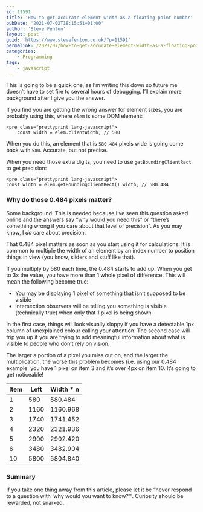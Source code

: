 ```yaml
---
id: 11591
title: 'How to get accurate element width as a floating point number'
pubDate: '2021-07-02T18:15:51+01:00'
author: 'Steve Fenton'
layout: post
guid: 'https://www.stevefenton.co.uk/?p=11591'
permalink: /2021/07/how-to-get-accurate-element-width-as-a-floating-point-number/
categories:
    - Programming
tags:
    - javascript
---
```


This is going to be a quick one, as I’m writing this down so future me doesn’t have to set fire to several hours of debugging. I’ll explain more background after I give you the answer.

If you find you are getting the wrong answer for element sizes, you are probably using this, where `elem` is some DOM element:

```
<pre class="prettyprint lang-javascript">
    const width = elem.clientWidth; // 580
```

When you do this, an element that is `580.484` pixels wide is going come back with `580`. Accurate, but not precise.

When you need those extra digits, you need to use `getBoundingClientRect` to get precision:

```
<pre class="prettyprint lang-javascript">
const width = elem.getBoundingClientRect().width; // 580.484
```

### Why do those 0.484 pixels matter?

Some background. This is needed because I’ve seen this question asked online and the answers say “why would you need this” or “there’s something wrong if you care about that level of precision”. As you may know, I *do* care about precision.

That 0.484 pixel matters as soon as you start using it for calculations. It is common to multiple the width of an element by an index number to position things in view (you know, sliders and stuff like that).

If you multiply by 580 each time, the 0.484 starts to add up. When you get to 3x the value, you have more than 1 whole pixel of difference. This will mean the following become true:

- You may be displaying 1 pixel of something that isn’t supposed to be visible
- Intersection observers will be telling you something is visible (technically true) when only that 1 pixel is being shown

In the first case, things will look visually sloppy if you have a detectable 1px column of unexplained colour calling your attention. The second case will trip you up if you are trying to add meaningful information about what is visible to people who don’t rely on vision.

The larger a portion of a pixel you miss out on, and the larger the multiplication, the worse this problem becomes (i.e. using our 0.484 example, you have 1 pixel on item 3 and it’s over 4px on item 10. It’s going to get noticeable!

| Item | Left | Width \* n |
|---|---|---|
| 1 | 580 | 580.484 |
| 2 | 1160 | 1160.968 |
| 3 | 1740 | 1741.452 |
| 4 | 2320 | 2321.936 |
| 5 | 2900 | 2902.420 |
| 6 | 3480 | 3482.904 |
| 10 | 5800 | 5804.840 |

### Summary

If you take one thing away from this article, please let it be “never respond to a question with ‘why would you want to know?'”. Curiosity should be rewarded, not snarked.